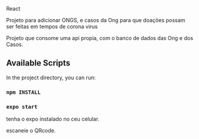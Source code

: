 React

Projeto para adicionar ONGS, e casos da Ong para que doações possam ser feitas em tempos de corona virus

Projeto que consome uma api propia, com o banco de dados das Ong e dos Casos.

## Available Scripts

In the project directory, you can run:

### `npm INSTALL`

### `expo start`

tenha o expo instalado no ceu celular.

escaneie o QRcode.